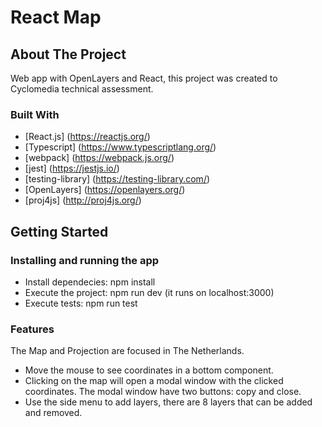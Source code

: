 # React Map

## About The Project

Web app with OpenLayers and React, this project was created to Cyclomedia technical assessment.

### Built With

- [React.js] (https://reactjs.org/)
- [Typescript] (https://www.typescriptlang.org/)
- [webpack] (https://webpack.js.org/)
- [jest] (https://jestjs.io/)
- [testing-library] (https://testing-library.com/)
- [OpenLayers] (https://openlayers.org/)
- [proj4js] (http://proj4js.org/)

## Getting Started

### Installing and running the app

- Install dependecies: npm install
- Execute the project: npm run dev (it runs on localhost:3000)
- Execute tests: npm run test

### Features

The Map and Projection are focused in The Netherlands.

- Move the mouse to see coordinates in a bottom component.
- Clicking on the map will open a modal window with the clicked coordinates. The modal window have two buttons: copy and close.
- Use the side menu to add layers, there are 8 layers that can be added and removed.
